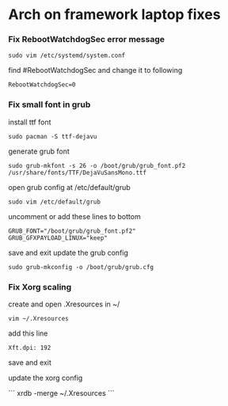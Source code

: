# Arch on framework laptop fixes
### Fix RebootWatchdogSec error message
```
sudo vim /etc/systemd/system.conf
```
find #RebootWatchdogSec and change it to following
```
RebootWatchdogSec=0
```
### Fix small font in grub
install ttf font
```
sudo pacman -S ttf-dejavu
```
generate grub font
```
sudo grub-mkfont -s 26 -o /boot/grub/grub_font.pf2 /usr/share/fonts/TTF/DejaVuSansMono.ttf
```
open grub config at /etc/default/grub
```
sudo vim /etc/default/grub
```
uncomment or add these lines to bottom
```
GRUB_FONT="/boot/grub/grub_font.pf2"
GRUB_GFXPAYLOAD_LINUX="keep"
```
save and exit
update the grub config
```
sudo grub-mkconfig -o /boot/grub/grub.cfg
```
### Fix Xorg scaling
create and open .Xresources in ~/
```
vim ~/.Xresources
```
add this line
```
Xft.dpi: 192
```
<p> save and exit </p>
<p>update the xorg config</p>
```
xrdb -merge ~/.Xresources
```

